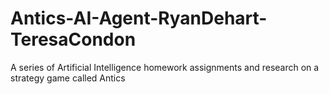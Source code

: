 # Antics-AI-Agent-RyanDehart-TeresaCondon
A series of Artificial Intelligence homework assignments and research on a strategy game called Antics
